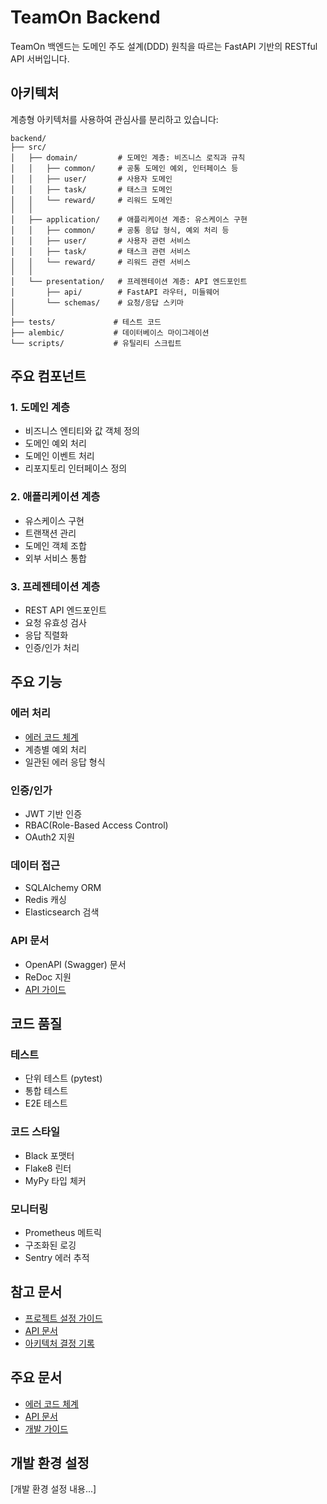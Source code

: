 # TeamOn Backend

TeamOn 백엔드는 도메인 주도 설계(DDD) 원칙을 따르는 FastAPI 기반의 RESTful API 서버입니다.

## 아키텍처

계층형 아키텍처를 사용하여 관심사를 분리하고 있습니다:

```
backend/
├── src/
│   ├── domain/         # 도메인 계층: 비즈니스 로직과 규칙
│   │   ├── common/     # 공통 도메인 예외, 인터페이스 등
│   │   ├── user/       # 사용자 도메인
│   │   ├── task/       # 태스크 도메인
│   │   └── reward/     # 리워드 도메인
│   │
│   ├── application/    # 애플리케이션 계층: 유스케이스 구현
│   │   ├── common/     # 공통 응답 형식, 예외 처리 등
│   │   ├── user/       # 사용자 관련 서비스
│   │   ├── task/       # 태스크 관련 서비스
│   │   └── reward/     # 리워드 관련 서비스
│   │
│   └── presentation/   # 프레젠테이션 계층: API 엔드포인트
│       ├── api/        # FastAPI 라우터, 미들웨어
│       └── schemas/    # 요청/응답 스키마
│
├── tests/             # 테스트 코드
├── alembic/           # 데이터베이스 마이그레이션
└── scripts/           # 유틸리티 스크립트
```

## 주요 컴포넌트

### 1. 도메인 계층
- 비즈니스 엔티티와 값 객체 정의
- 도메인 예외 처리
- 도메인 이벤트 처리
- 리포지토리 인터페이스 정의

### 2. 애플리케이션 계층
- 유스케이스 구현
- 트랜잭션 관리
- 도메인 객체 조합
- 외부 서비스 통합

### 3. 프레젠테이션 계층
- REST API 엔드포인트
- 요청 유효성 검사
- 응답 직렬화
- 인증/인가 처리

## 주요 기능

### 에러 처리
- [에러 코드 체계](src/application/common/README.md)
- 계층별 예외 처리
- 일관된 에러 응답 형식

### 인증/인가
- JWT 기반 인증
- RBAC(Role-Based Access Control)
- OAuth2 지원

### 데이터 접근
- SQLAlchemy ORM
- Redis 캐싱
- Elasticsearch 검색

### API 문서
- OpenAPI (Swagger) 문서
- ReDoc 지원
- [API 가이드](docs/api/README.md)

## 코드 품질

### 테스트
- 단위 테스트 (pytest)
- 통합 테스트
- E2E 테스트

### 코드 스타일
- Black 포맷터
- Flake8 린터
- MyPy 타입 체커

### 모니터링
- Prometheus 메트릭
- 구조화된 로깅
- Sentry 에러 추적

## 참고 문서

- [프로젝트 설정 가이드](../DEVELOPMENT.md)
- [API 문서](http://localhost:8000/docs)
- [아키텍처 결정 기록](docs/adr/README.md)

## 주요 문서

- [에러 코드 체계](src/application/common/README.md)
- [API 문서](docs/api/README.md)
- [개발 가이드](docs/development.md)

## 개발 환경 설정

[개발 환경 설정 내용...] 